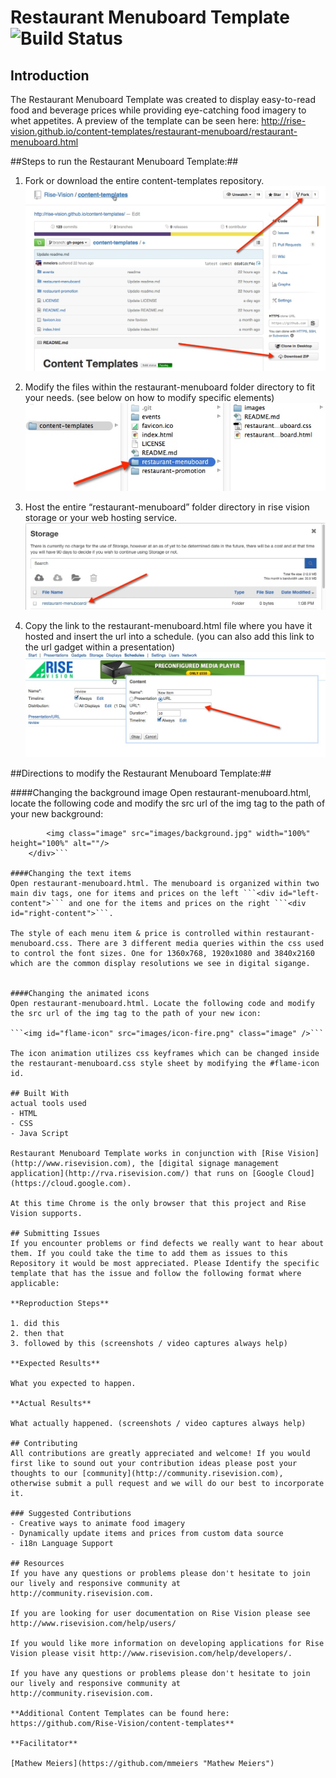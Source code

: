 # Restaurant Menuboard Template ![Build Status](http://devtools1.risevision.com:8080/job/Storage-Client-BranchPush/badge/icon)

## Introduction

The Restaurant Menuboard Template was created to display easy-to-read food and beverage prices while providing eye-catching food imagery to whet appetites. A preview of the template can be seen here: http://rise-vision.github.io/content-templates/restaurant-menuboard/restaurant-menuboard.html

##Steps to run the Restaurant Menuboard Template:##

1. Fork or download the entire content-templates repository.
![alt tag](images/readme-step1.jpg)

2. Modify the files within the restaurant-menuboard folder directory to fit your needs. (see below on how to modify specific elements)
![alt tag](images/readme-step2.jpg)

3. Host the entire “restaurant-menuboard” folder directory in rise vision storage or your web hosting service.
![alt tag](images/readme-step3.jpg)

4. Copy the link to the restaurant-menuboard.html file where you have it hosted and insert the url into a schedule. (you can also add this link to the url gadget within a presentation)
![alt tag](images/readme-step4.jpg)


##Directions to modify the Restaurant Menuboard Template:##

####Changing the background image
Open restaurant-menuboard.html, locate the following code and modify the src url of the img tag to the path of your new background:

```<div id="background">
    	<img class="image" src="images/background.jpg" width="100%" height="100%" alt=""/>
    </div>```

####Changing the text items
Open restaurant-menuboard.html. The menuboard is organized within two main div tags, one for items and prices on the left ```<div id="left-content">``` and one for the items and prices on the right ```<div id="right-content">```. 

The style of each menu item & price is controlled within restaurant-menuboard.css. There are 3 different media queries within the css used to control the font sizes. One for 1360x768, 1920x1080 and 3840x2160 which are the common display resolutions we see in digital sigange.


####Changing the animated icons
Open restaurant-menuboard.html. Locate the following code and modify the src url of the img tag to the path of your new icon:

```<img id="flame-icon" src="images/icon-fire.png" class="image" />```

The icon animation utilizes css keyframes which can be changed inside the restaurant-menuboard.css style sheet by modifying the #flame-icon id.

## Built With
actual tools used
- HTML
- CSS
- Java Script

Restaurant Menuboard Template works in conjunction with [Rise Vision](http://www.risevision.com), the [digital signage management application](http://rva.risevision.com/) that runs on [Google Cloud](https://cloud.google.com).

At this time Chrome is the only browser that this project and Rise Vision supports.

## Submitting Issues
If you encounter problems or find defects we really want to hear about them. If you could take the time to add them as issues to this Repository it would be most appreciated. Please Identify the specific template that has the issue and follow the following format where applicable:

**Reproduction Steps**

1. did this
2. then that
3. followed by this (screenshots / video captures always help)

**Expected Results**

What you expected to happen.

**Actual Results**

What actually happened. (screenshots / video captures always help)

## Contributing
All contributions are greatly appreciated and welcome! If you would first like to sound out your contribution ideas please post your thoughts to our [community](http://community.risevision.com), otherwise submit a pull request and we will do our best to incorporate it.

### Suggested Contributions
- Creative ways to animate food imagery
- Dynamically update items and prices from custom data source
- i18n Language Support

## Resources
If you have any questions or problems please don't hesitate to join our lively and responsive community at http://community.risevision.com.

If you are looking for user documentation on Rise Vision please see http://www.risevision.com/help/users/

If you would like more information on developing applications for Rise Vision please visit http://www.risevision.com/help/developers/.

If you have any questions or problems please don't hesitate to join our lively and responsive community at http://community.risevision.com.
 
**Additional Content Templates can be found here: https://github.com/Rise-Vision/content-templates**

**Facilitator**

[Mathew Meiers](https://github.com/mmeiers "Mathew Meiers")
